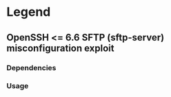 # Legend

## OpenSSH &lt;= 6.6 SFTP (sftp-server) misconfiguration exploit



### Dependencies



### Usage

